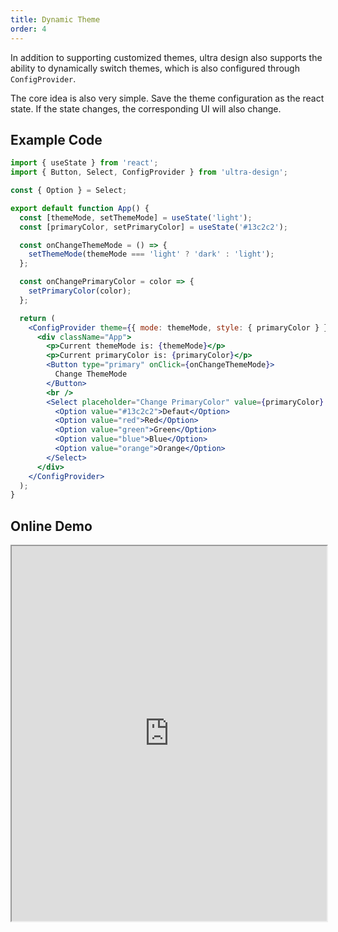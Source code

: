 ```yaml
---
title: Dynamic Theme
order: 4
---
```


In addition to supporting customized themes, ultra design also supports the ability to dynamically switch themes, which is also configured through `ConfigProvider`.

The core idea is also very simple. Save the theme configuration as the react state. If the state changes, the corresponding UI will also change.

## Example Code

```jsx | pure
import { useState } from 'react';
import { Button, Select, ConfigProvider } from 'ultra-design';

const { Option } = Select;

export default function App() {
  const [themeMode, setThemeMode] = useState('light');
  const [primaryColor, setPrimaryColor] = useState('#13c2c2');

  const onChangeThemeMode = () => {
    setThemeMode(themeMode === 'light' ? 'dark' : 'light');
  };

  const onChangePrimaryColor = color => {
    setPrimaryColor(color);
  };

  return (
    <ConfigProvider theme={{ mode: themeMode, style: { primaryColor } }}>
      <div className="App">
        <p>Current themeMode is: {themeMode}</p>
        <p>Current primaryColor is: {primaryColor}</p>
        <Button type="primary" onClick={onChangeThemeMode}>
          Change ThemeMode
        </Button>
        <br />
        <Select placeholder="Change PrimaryColor" value={primaryColor} onChange={onChangePrimaryColor}>
          <Option value="#13c2c2">Defaut</Option>
          <Option value="red">Red</Option>
          <Option value="green">Green</Option>
          <Option value="blue">Blue</Option>
          <Option value="orange">Orange</Option>
        </Select>
      </div>
    </ConfigProvider>
  );
}
```

## Online Demo

<iframe width="100%" height="600" src="https://codesandbox.io/s/icy-dawn-zbkdm?file=/src/App.js"></iframe>
